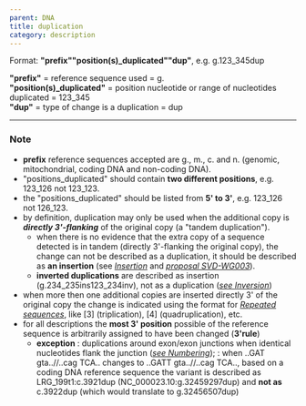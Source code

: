 ```yaml
---
parent: DNA
title: duplication
category: description
---
```


Format:   **"prefix""position(s)_duplicated""dup"**,  e.g. g.123_345dup

**"prefix"**  =  reference sequence used  =  g.<br>
**"position(s)_duplicated"**  =  position nucleotide or range of nucleotides duplicated  =  123_345<br>
**"dup"**  =  type of change is a duplication  =  dup

---

### Note

*	**prefix** reference sequences accepted are g., m., c. and n. (genomic, mitochondrial, coding DNA and non-coding DNA).
*	"positions\_duplicated" should contain **two different positions**, e.g. 123\_126 not 123\_123.
*	the "positions\_duplicated" should be listed from **5' to 3'**, e.g. 123\_126 not 126\_123.
*	by definition, duplication may only be used when the additional copy is _**directly 3'-flanking**_ of the original copy (a "tandem duplication").
	*	when there is no evidence that the extra copy of a sequence detected is in tandem (directly 3'-flanking the original copy), the change can not be described as a duplication, it should be described as **an insertion** (see [_Insertion_](/recommendations/DNA/variant/insertion/) and [_proposal SVD-WG003_](/bg-material/consultation/svd-wg003/)).
	*	**inverted duplications** are described as insertion (g.234\_235ins123\_234inv), not as a duplication ([_see Inversion_](/recommendations/DNA/variant/inversion))
*	when more then one additional copies are inserted directly 3' of the original copy the change is indicated using the format for [_Repeated sequences_](/recommendations/DNA/variant/repeated/), like [3] (triplication), [4] (quadruplication), etc.
*	for all descriptions the **most 3' position** possible of the reference sequence is arbitrarily assigned to have been changed (**3'rule**)
	*	**exception**
	:	duplications around exon/exon junctions when identical nucleotides flank the junction ([_see Numbering_](/bg-material/numbering/#DNAc)); 
		:	when ..GAT gta..//..cag TCA.. changes to ..GATT gta..//..cag TCA.., based on a coding DNA reference sequence the variant is described as LRG\_199t1:c.3921dup (NC\_000023.10:g.32459297dup) and **not as** c.3922dup (which would translate to g.32456507dup)
